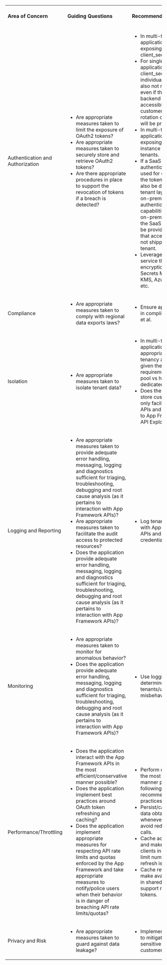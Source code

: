 <table cellpadding="2">
<tbody>
<tr>
<td>
<h4>Area of Concern</h4>
</td>
<td>
<h4>Guiding Questions</h4>
</td>
<td>
<h4>Recommended Practice(s)</h4>
</td>
</tr>
<tr>
<td>Authentication and Authorization</td>
<td>
<ul>
<li>Are appropriate measures taken to limit the exposure of OAuth2 tokens?</li>
<li>Are appropriate measures taken to securely store and retrieve OAuth2 tokens?</li>
<li>Are there appropriate procedures in place to support the revocation of tokens if a breach is detected?</li>
</ul>
</td>
<td>
<ul>
<li>In multi-tenant SaaS applications, avoid exposing the shared client_secret to tenants.</li>
<li>For single-tenant SaaS applications, storing client_secret within individual instances is also not recommended, even if the instance backend is not directly accessible by customers. The reason is rotation of credentials will be problematic.</li>
<li>In multi-tenant SaaS applications, avoid exposing the instance&nbsp;refresh_token&nbsp;to tenants.</li>
<li>If a SaaS multi-tenant authentication proxy is used for on-prem apps, the token refresh should also be done the multi-tenant layer and not the on-prem instance. Also, authentication capabilities between the on-prem instance and the SaaS proxy should be provided to guarantee that access_tokens are not shipped to the wrong tenant.</li>
<li>Leverage an external service that handles encryption, e.g. AWS Secrets Manager, GCP KMS, Azure KeyVault, etc.</li>
</ul>
</td>
</tr>
<tr>
<td>Compliance</td>
<td>
<ul>
<li>Are appropriate measures taken to comply with regional data exports laws?</li>
</ul>
</td>
<td>
<ul>
<li>Ensure applications are in compliance with GDPR et al.</li>
</ul>
</td>
</tr>
<tr>
<td>Isolation</td>
<td>
<ul>
<li>Are appropriate measures taken to isolate tenant data?</li>
</ul>
</td>
<td>
<ul>
<li>In multi-tenant SaaS applications, choose the appropriate multi-tenancy architecture given the use-case and requirements, i.e. shared pool vs hybrid vs dedicated tables.</li>
<li>Does the app actually store customer data or only facilitate access to APIs and write data back to App Framework, e.g. API Explorer?</li>
</ul>
</td>
</tr>
<tr>
<td>Logging and Reporting</td>
<td>
<ul>
<li>Are appropriate measures taken to provide adequate error handling, messaging, logging and diagnostics sufficient for triaging, troubleshooting, debugging and root cause analysis (as it pertains to interaction with App Framework APIs)?</li>
<li>Are appropriate measures taken to facilitate the audit access to protected resources?</li>
<li>Does the application provide adequate error handling, messaging, logging and diagnostics sufficient for triaging, troubleshooting, debugging and root cause analysis (as it pertains to interaction with App Framework APIs)?</li>
</ul>
</td>
<td>
<ul>
<li>Log tenant interactions with App Framework APIs and OAuth2 credential store.</li>
</ul>
</td>
</tr>
<tr>
<td>Monitoring</td>
<td>
<ul>
<li>Are appropriate measures taken to monitor for anomalous behavior?</li>
<li>Does the application provide adequate error handling, messaging, logging and diagnostics sufficient for triaging, troubleshooting, debugging and root cause analysis (as it pertains to interaction with App Framework APIs)?</li>
</ul>
</td>
<td>
<ul>
<li>Use logging to help determine when tenants/users are misbehaving.</li>
</ul>
</td>
</tr>
<tr>
<td>Performance/Throttling</td>
<td>
<ul>
<li>Does the application interact with the App Framework APIs in the most efficient/conservative manner possible?</li>
<li>Does the application implement best practices around OAuth token refreshing and caching?</li>
<li>Does the application implement appropriate measures for respecting API rate limits and quotas enforced by the App Framework and take appropriate measures to notify/police users when their behavior is in danger of breaching API rate limits/quotas?</li>
</ul>
</td>
<td>
<ul>
<li>Perform queries/polls in the most efficient manner possible, e.g. following recommended/best practices.</li>
<li>Persist/cache and reuse data obtained from APIs whenever possible, to avoid redundant API calls.</li>
<li>Cache access tokens and make available to clients in shared store to limit number of times a refresh is required.</li>
<li>Cache refresh token and make available to clients in shared store to support rolling refresh tokens.</li>
</ul>
</td>
</tr>
<tr>
<td>Privacy and Risk</td>
<td>
<ul>
<li>Are appropriate measures taken to guard against data leakage?</li>
</ul>
</td>
<td>
<ul>
<li>Implement safe guards to mitigate leakage of sensitive data, i.e. customer data.</li>
</ul>
</td>
</tr>
</tbody>
</table>

